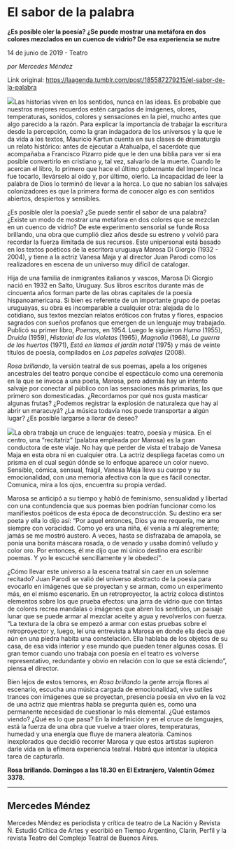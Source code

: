 # El sabor de la palabra

**¿Es posible oler la poesía? ¿Se puede mostrar una metáfora en dos colores mezclados en un cuenco de vidrio? De esa experiencia se nutre**

14 de junio de 2019 - Teatro

_por Mercedes Méndez_

Link original: https://laagenda.tumblr.com/post/185587279215/el-sabor-de-la-palabra

![](https://64.media.tumblr.com/c0deeb951542baefba4b8a5054669983/cd031170513b91f9-a4/s500x750/6ee4983ce78341e06dbac9aba4191ae873b29373.jpg)Las historias viven en los sentidos, nunca en las ideas. Es probable que nuestros mejores recuerdos estén cargados de imágenes, olores, temperaturas, sonidos, colores y sensaciones en la piel, mucho antes que algo parecido a la razón. Para explicar la importancia de trabajar la escritura desde la percepción, como la gran indagadora de los universos y la que le da vida a los textos, Mauricio Kartun cuenta en sus clases de dramaturgia un relato histórico: antes de ejecutar a Atahualpa, el sacerdote que acompañaba a Francisco Pizarro pide que le den una biblia para ver si era posible convertirlo en cristiano y, tal vez, salvarlo de la muerte. Cuando le acercan el libro, lo primero que hace el último gobernante del Imperio Inca fue tocarlo, llevárselo al oído y, por último, olerlo. La incapacidad de leer la palabra de Dios lo terminó de llevar a la horca. Lo que no sabían los salvajes colonizadores es que la primera forma de conocer algo es con sentidos abiertos, despiertos y sensibles.


¿Es posible oler la poesía? ¿Se puede sentir el sabor de una palabra? ¿Existe un modo de mostrar una metáfora en dos colores que se mezclan en un cuenco de vidrio? De este experimento sensorial se funde Rosa brillando, una obra que cumplió diez años desde su estreno y volvió para recordar la fuerza ilimitada de sus recursos. Este unipersonal está basado en los textos poéticos de la escritora uruguaya Marosa Di Giorgio (1932 - 2004), y tiene a la actriz Vanesa Maja y al director Juan Parodi como los realizadores en escena de un universo muy difícil de catalogar. 


Hija de una familia de inmigrantes italianos y vascos, Marosa Di Giorgio nació en 1932 en Salto, Uruguay. Sus libros escritos durante más de cincuenta años forman parte de las obras capitales de la poesía hispanoamericana. Si bien es referente de un importante grupo de poetas uruguayas, su obra es incomparable a cualquier otra: alejada de lo cotidiano, sus textos mezclan relatos eróticos con frutas y flores, espacios sagrados con sueños profanos que emergen de un lenguaje muy trabajado. Publicó su primer libro, *Poemas*, en 1954. Luego le siguieron *Humo* (1955), *Druida* (1959), *Historial de las violetas* (1965), *Magnolia* (1968), *La guerra de los huertos* (1971), *Está en llamas el jardín natal* (1975) y más de veinte títulos de poesía, compilados en *Los papeles salvajes* (2008). 


*Rosa brillando*, la versión teatral de sus poemas, apela a los orígenes ancestrales del teatro porque concibe el espectáculo como una ceremonia en la que se invoca a una poeta, Marosa, pero además hay un intento salvaje por conectar al público con las sensaciones más primarias, las que primero son domesticadas. ¿Recordamos por qué nos gusta masticar algunas frutas? ¿Podemos registrar la explosión de naturaleza que hay al abrir un maracuyá? ¿La música todavía nos puede transportar a algún lugar? ¿Es posible largarse a llorar de deseo? 


![](https://64.media.tumblr.com/2394410295bf17d1ca1529f0d88028c7/cd031170513b91f9-84/s250x400/9252cfe53f92bd4b13c62cf8dfedd6778665e38c.jpg)La obra trabaja un cruce de lenguajes: teatro, poesía y música. En el centro, una “recitatríz” (palabra empleada por Marosa) es la gran conductora de este viaje. No hay que perder de vista el trabajo de Vanesa Maja en esta obra ni en cualquier otra. La actriz despliega facetas como un prisma en el cual según dónde se lo enfoque aparece un color nuevo. Sensible, cómica, sensual, frágil, Vanesa Maja lleva su cuerpo y su emocionalidad, con una memoria afectiva con la que es fácil conectar. Comunica, mira a los ojos, encuentra su propia verdad.


Marosa se anticipó a su tiempo y habló de feminismo, sensualidad y libertad con una contundencia que sus poemas bien podrían funcionar como los manifiestos poéticos de esta época de deconstrucción. Su destino era ser poeta y ella lo dijo así: “Por aquel entonces, Dios ya me requería, me amo siempre con voracidad. Como yo era una niña, él venía a mí alegremente; jamás se me mostró austero. A veces, hasta se disfrazaba de amapola, se ponía una bonita máscara rosada, o de venado y usaba dominó velludo y color oro. Por entonces, él me dijo que mi único destino era escribir poemas. Y yo le escuché sencillamente y le obedecí”. 


¿Cómo llevar este universo a la escena teatral sin caer en un solemne recitado? Juan Parodi se valió del universo abstracto de la poesía para evocarlo en imágenes que se proyectan y se arman, como un experimento más, en el mismo escenario. En un retroproyector, la actriz coloca distintos elementos sobre los que prueba efectos: una jarra de vidrio que con tintas de colores recrea mandalas o imágenes que abren los sentidos, un paisaje lunar que se puede armar al mezclar aceite y agua y revolverlos con fuerza. “La textura de la obra se empezó a armar con estas pruebas sobre el retroproyector y, luego, leí una entrevista a Marosa en donde ella decía que aún en una piedra habita una constelación. Ella hablaba de los objetos de su casa, de esa vida interior y ese mundo que pueden tener algunas cosas. El gran temor cuando uno trabaja con poesía en el teatro es volverse representativo, redundante y obvio en relación con lo que se está diciendo”, piensa el director. 


Bien lejos de estos temores, en *Rosa brillando* la gente arroja flores al escenario, escucha una música cargada de emocionalidad, vive sutiles trances con imágenes que se proyectan, presencia poesía en vivo en la voz de una actriz que mientras habla se pregunta quién es, como una permanente necesidad de cuestionar lo más elemental. ¿Qué estamos viendo? ¿Qué es lo que pasa? En la indefinición y en el cruce de lenguajes, está la fuerza de una obra que vuelve a traer olores, temperaturas, humedad y una energía que fluye de manera aleatoria. Caminos inexplorados que decidió recorrer Marosa y que estos artistas supieron darle vida en la efímera experiencia teatral. Habrá que intentar la utópica tarea de capturarla. 


  
  
**Rosa brillando. Domingos a las 18.30 en El Extranjero, Valentín Gómez 3378.**

  




---

Mercedes Méndez
---------------

 Mercedes Méndez es periodista y crítica de teatro de La Nación y Revista Ñ. Estudió Crítica de Artes y escribió en Tiempo Argentino, Clarín, Perfil y la revista Teatro del Complejo Teatral de Buenos Aires.

